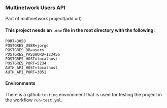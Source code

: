 ### Multinetwork Users API

Part of multinetwork project(add url)

#### This project needs an `.env` file in the root directory with the following:

```dotenv
PORT=3050
POSTGRES_USER=jorge
POSTGRES_DB=users
POSTGRES_PASSWORD=123456
POSTGRES_HOST=localhost
POSTGRES_PORT=5234
AUTH_API_HOST=localhost
AUTH_API_PORT=3051
```

#### Environments

There is a github `testing` environment that is used for testing the project in the
workflow `run-test.yml`.
